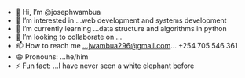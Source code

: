 - 👋 Hi, I’m @josephwambua
- 👀 I’m interested in ...web development and systems development
- 🌱 I’m currently learning ...data structure and algorithms in python
- 💞️ I’m looking to collaborate on ...
- 📫 How to reach me ...jwambua296@gmail.com... +254 705 546 361
- 😄 Pronouns: ...he/him
- ⚡ Fun fact: ...I have never seen a white elephant before

<!---
josephwambua/josephwambua is a ✨ special ✨ repository because its `README.md` (this file) appears on your GitHub profile.
You can click the Preview link to take a look at your changes.
--->
